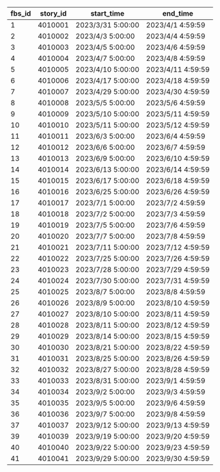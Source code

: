 |fbs_id|story_id|start_time|end_time|
| --- | --- | --- | --- |
|1|4010001|2023/3/31 5:00:00|2023/4/1 4:59:59|
|2|4010002|2023/4/3 5:00:00|2023/4/4 4:59:59|
|3|4010003|2023/4/5 5:00:00|2023/4/6 4:59:59|
|4|4010004|2023/4/7 5:00:00|2023/4/8 4:59:59|
|5|4010005|2023/4/10 5:00:00|2023/4/11 4:59:59|
|6|4010006|2023/4/17 5:00:00|2023/4/18 4:59:59|
|7|4010007|2023/4/29 5:00:00|2023/4/30 4:59:59|
|8|4010008|2023/5/5 5:00:00|2023/5/6 4:59:59|
|9|4010009|2023/5/10 5:00:00|2023/5/11 4:59:59|
|10|4010010|2023/5/11 5:00:00|2023/5/12 4:59:59|
|11|4010011|2023/6/3 5:00:00|2023/6/4 4:59:59|
|12|4010012|2023/6/6 5:00:00|2023/6/7 4:59:59|
|13|4010013|2023/6/9 5:00:00|2023/6/10 4:59:59|
|14|4010014|2023/6/13 5:00:00|2023/6/14 4:59:59|
|15|4010015|2023/6/17 5:00:00|2023/6/18 4:59:59|
|16|4010016|2023/6/25 5:00:00|2023/6/26 4:59:59|
|17|4010017|2023/7/1 5:00:00|2023/7/2 4:59:59|
|18|4010018|2023/7/2 5:00:00|2023/7/3 4:59:59|
|19|4010019|2023/7/5 5:00:00|2023/7/6 4:59:59|
|20|4010020|2023/7/7 5:00:00|2023/7/8 4:59:59|
|21|4010021|2023/7/11 5:00:00|2023/7/12 4:59:59|
|22|4010022|2023/7/25 5:00:00|2023/7/26 4:59:59|
|23|4010023|2023/7/28 5:00:00|2023/7/29 4:59:59|
|24|4010024|2023/7/30 5:00:00|2023/7/31 4:59:59|
|25|4010025|2023/8/7 5:00:00|2023/8/8 4:59:59|
|26|4010026|2023/8/9 5:00:00|2023/8/10 4:59:59|
|27|4010027|2023/8/10 5:00:00|2023/8/11 4:59:59|
|28|4010028|2023/8/11 5:00:00|2023/8/12 4:59:59|
|29|4010029|2023/8/14 5:00:00|2023/8/15 4:59:59|
|30|4010030|2023/8/21 5:00:00|2023/8/22 4:59:59|
|31|4010031|2023/8/25 5:00:00|2023/8/26 4:59:59|
|32|4010032|2023/8/27 5:00:00|2023/8/28 4:59:59|
|33|4010033|2023/8/31 5:00:00|2023/9/1 4:59:59|
|34|4010034|2023/9/2 5:00:00|2023/9/3 4:59:59|
|35|4010035|2023/9/5 5:00:00|2023/9/6 4:59:59|
|36|4010036|2023/9/7 5:00:00|2023/9/8 4:59:59|
|37|4010037|2023/9/12 5:00:00|2023/9/13 4:59:59|
|39|4010039|2023/9/19 5:00:00|2023/9/20 4:59:59|
|40|4010040|2023/9/22 5:00:00|2023/9/23 4:59:59|
|41|4010041|2023/9/29 5:00:00|2023/9/30 4:59:59|